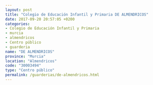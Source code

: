 ```yaml
---
layout: post
title: "Colegio de Educación Infantil y Primaria DE ALMENDRICOS"
date: 2017-09-20 20:57:05 +0200
categories:
- Colegio de Educación Infantil y Primaria
- murcia
- almendricos
- Centro público
- guarderia
name: "DE ALMENDRICOS"
province: "Murcia"
location: "Almendricos"
code: "30003494"
type: "Centro público"
permalink: /guarderias/de-almendricos.html
---
```

